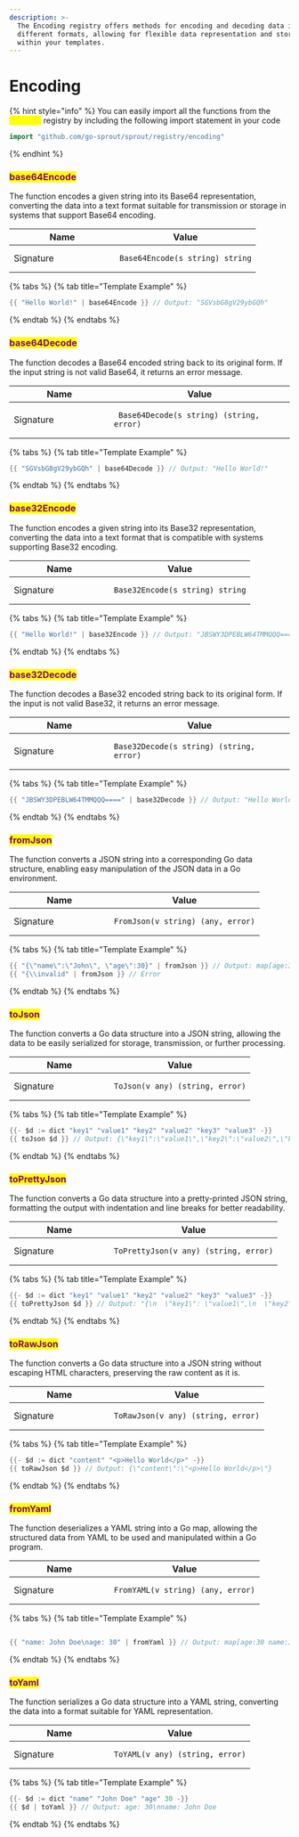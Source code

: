 ```yaml
---
description: >-
  The Encoding registry offers methods for encoding and decoding data in
  different formats, allowing for flexible data representation and storage
  within your templates.
---
```


# Encoding

{% hint style="info" %}
You can easily import all the functions from the <mark style="color:yellow;">`encoding`</mark> registry by including the following import statement in your code

```go
import "github.com/go-sprout/sprout/registry/encoding"
```
{% endhint %}

### <mark style="color:purple;">base64Encode</mark>

The function encodes a given string into its Base64 representation, converting the data into a text format suitable for transmission or storage in systems that support Base64 encoding.

<table data-header-hidden><thead><tr><th width="174">Name</th><th>Value</th></tr></thead><tbody><tr><td>Signature</td><td><pre class="language-go"><code class="lang-go">Base64Encode(s string) string
</code></pre></td></tr></tbody></table>

{% tabs %}
{% tab title="Template Example" %}
```go
{{ "Hello World!" | base64Encode }} // Output: "SGVsbG8gV29ybGQh"
```
{% endtab %}
{% endtabs %}

### <mark style="color:purple;">base64Decode</mark>

The function decodes a Base64 encoded string back to its original form. If the input string is not valid Base64, it returns an error message.

<table data-header-hidden><thead><tr><th width="164">Name</th><th>Value</th></tr></thead><tbody><tr><td>Signature</td><td><pre class="language-go"><code class="lang-go"> Base64Decode(s string) (string, error)
</code></pre></td></tr></tbody></table>

{% tabs %}
{% tab title="Template Example" %}
```go
{{ "SGVsbG8gV29ybGQh" | base64Decode }} // Output: "Hello World!"
```
{% endtab %}
{% endtabs %}

### <mark style="color:purple;">base32Encode</mark>

The function encodes a given string into its Base32 representation, converting the data into a text format that is compatible with systems supporting Base32 encoding.

<table data-header-hidden><thead><tr><th width="164">Name</th><th>Value</th></tr></thead><tbody><tr><td>Signature</td><td><pre class="language-go"><code class="lang-go">Base32Encode(s string) string
</code></pre></td></tr></tbody></table>

{% tabs %}
{% tab title="Template Example" %}
```go
{{ "Hello World!" | base32Encode }} // Output: "JBSWY3DPEBLW64TMMQQQ===="
```
{% endtab %}
{% endtabs %}

### <mark style="color:purple;">base32Decode</mark>

The function decodes a Base32 encoded string back to its original form. If the input is not valid Base32, it returns an error message.

<table data-header-hidden><thead><tr><th width="164">Name</th><th>Value</th></tr></thead><tbody><tr><td>Signature</td><td><pre class="language-go"><code class="lang-go">Base32Decode(s string) (string, error)
</code></pre></td></tr></tbody></table>

{% tabs %}
{% tab title="Template Example" %}
```go
{{ "JBSWY3DPEBLW64TMMQQQ====" | base32Decode }} // Output: "Hello World!"
```
{% endtab %}
{% endtabs %}

### <mark style="color:purple;">fromJson</mark>

The function converts a JSON string into a corresponding Go data structure, enabling easy manipulation of the JSON data in a Go environment.

<table data-header-hidden><thead><tr><th width="164">Name</th><th>Value</th></tr></thead><tbody><tr><td>Signature</td><td><pre class="language-go"><code class="lang-go">FromJson(v string) (any, error)
</code></pre></td></tr></tbody></table>

{% tabs %}
{% tab title="Template Example" %}
```go
{{ "{\"name\":\"John\", \"age\":30}" | fromJson }} // Output: map[age:30 name:John]
{{ "{\\invalid" | fromJson }} // Error
```
{% endtab %}
{% endtabs %}

### <mark style="color:purple;">toJson</mark>

The function converts a Go data structure into a JSON string, allowing the data to be easily serialized for storage, transmission, or further processing.

<table data-header-hidden><thead><tr><th width="164">Name</th><th>Value</th></tr></thead><tbody><tr><td>Signature</td><td><pre class="language-go"><code class="lang-go">ToJson(v any) (string, error)
</code></pre></td></tr></tbody></table>

{% tabs %}
{% tab title="Template Example" %}
```go
{{- $d := dict "key1" "value1" "key2" "value2" "key3" "value3" -}}
{{ toJson $d }} // Output: {\"key1\":\"value1\",\"key2\":\"value2\",\"key3\":\"value3\"}
```
{% endtab %}
{% endtabs %}

### <mark style="color:purple;">toPrettyJson</mark>

The function converts a Go data structure into a pretty-printed JSON string, formatting the output with indentation and line breaks for better readability.

<table data-header-hidden><thead><tr><th width="164">Name</th><th>Value</th></tr></thead><tbody><tr><td>Signature</td><td><pre class="language-go"><code class="lang-go">ToPrettyJson(v any) (string, error)
</code></pre></td></tr></tbody></table>

{% tabs %}
{% tab title="Template Example" %}
```go
{{- $d := dict "key1" "value1" "key2" "value2" "key3" "value3" -}}
{{ toPrettyJson $d }} // Output: "{\n  \"key1\": \"value1\",\n  \"key2\": \"value2\",\n  \"key3\": \"value3\"\n}"
```
{% endtab %}
{% endtabs %}

### <mark style="color:purple;">toRawJson</mark>

The function converts a Go data structure into a JSON string without escaping HTML characters, preserving the raw content as it is.

<table data-header-hidden><thead><tr><th width="164">Name</th><th>Value</th></tr></thead><tbody><tr><td>Signature</td><td><pre class="language-go"><code class="lang-go">ToRawJson(v any) (string, error)
</code></pre></td></tr></tbody></table>

{% tabs %}
{% tab title="Template Example" %}
```go
{{- $d := dict "content" "<p>Hello World</p>" -}}
{{ toRawJson $d }} // Output: {\"content\":\"<p>Hello World</p>\"}
```
{% endtab %}
{% endtabs %}

### <mark style="color:purple;">fromYaml</mark>

The function deserializes a YAML string into a Go map, allowing the structured data from YAML to be used and manipulated within a Go program.

<table data-header-hidden><thead><tr><th width="164">Name</th><th>Value</th></tr></thead><tbody><tr><td>Signature</td><td><pre class="language-go"><code class="lang-go">FromYAML(v string) (any, error)
</code></pre></td></tr></tbody></table>

{% tabs %}
{% tab title="Template Example" %}
```go

{{ "name: John Doe\nage: 30" | fromYaml }} // Output: map[age:30 name:John Doe]
```
{% endtab %}
{% endtabs %}

### <mark style="color:purple;">toYaml</mark>

The function serializes a Go data structure into a YAML string, converting the data into a format suitable for YAML representation.

<table data-header-hidden><thead><tr><th width="164">Name</th><th>Value</th></tr></thead><tbody><tr><td>Signature</td><td><pre class="language-go"><code class="lang-go">ToYAML(v any) (string, error)
</code></pre></td></tr></tbody></table>

{% tabs %}
{% tab title="Template Example" %}
```go
{{- $d := dict "name" "John Doe" "age" 30 -}}
{{ $d | toYaml }} // Output: age: 30\nname: John Doe
```
{% endtab %}
{% endtabs %}

